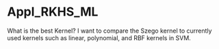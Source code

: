 # Appl_RKHS_ML
What is the best Kernel? I want to compare the Szego kernel to currently used kernels such as linear, polynomial, and RBF kernels in SVM.
